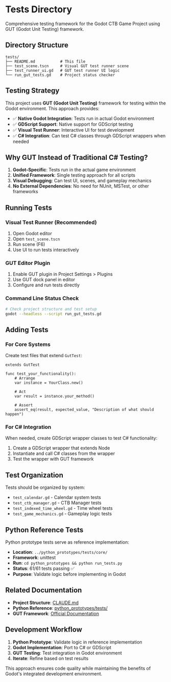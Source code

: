 # Tests Directory

Comprehensive testing framework for the Godot CTB Game Project using GUT (Godot Unit Testing) framework.

## Directory Structure

```
tests/
├── README.md           # This file
├── test_scene.tscn     # Visual GUT test runner scene
├── test_runner_ui.gd   # GUT test runner UI logic
└── run_gut_tests.gd    # Project status checker
```

## Testing Strategy

This project uses **GUT (Godot Unit Testing)** framework for testing within the Godot environment. This approach provides:

- ✅ **Native Godot Integration**: Tests run in actual Godot environment
- ✅ **GDScript Support**: Native support for GDScript testing
- ✅ **Visual Test Runner**: Interactive UI for test development
- ✅ **C# Integration**: Can test C# classes through GDScript wrappers when needed

## Why GUT Instead of Traditional C# Testing?

1. **Godot-Specific**: Tests run in the actual game environment
2. **Unified Framework**: Single testing approach for all scripts
3. **Visual Debugging**: Can test UI, scenes, and gameplay mechanics
4. **No External Dependencies**: No need for NUnit, MSTest, or other frameworks

## Running Tests

### Visual Test Runner (Recommended)
1. Open Godot editor
2. Open `test_scene.tscn`
3. Run scene (F6)
4. Use UI to run tests interactively

### GUT Editor Plugin
1. Enable GUT plugin in Project Settings > Plugins
2. Use GUT dock panel in editor
3. Configure and run tests directly

### Command Line Status Check
```bash
# Check project structure and test setup
godot --headless --script run_gut_tests.gd
```

## Adding Tests

### For Core Systems
Create test files that extend `GutTest`:

```gdscript
extends GutTest

func test_your_functionality():
	# Arrange
	var instance = YourClass.new()
	
	# Act
	var result = instance.your_method()
	
	# Assert
	assert_eq(result, expected_value, "Description of what should happen")
```

### For C# Integration
When needed, create GDScript wrapper classes to test C# functionality:

1. Create a GDScript wrapper that extends Node
2. Instantiate and call C# classes from the wrapper
3. Test the wrapper with GUT framework

## Test Organization

Tests should be organized by system:
- `test_calendar.gd` - Calendar system tests
- `test_ctb_manager.gd` - CTB Manager tests  
- `test_indexed_time_wheel.gd` - Time wheel tests
- `test_game_mechanics.gd` - Gameplay logic tests

## Python Reference Tests

Python prototype tests serve as reference implementation:
- **Location**: `../python_prototypes/tests/core/`
- **Framework**: unittest
- **Run**: `cd python_prototypes && python run_tests.py`
- **Status**: 61/61 tests passing ✅
- **Purpose**: Validate logic before implementing in Godot

## Related Documentation

- **Project Structure**: [CLAUDE.md](../CLAUDE.md)
- **Python Reference**: [python_prototypes/tests/](../python_prototypes/tests/)
- **GUT Framework**: [Official Documentation](https://github.com/bitwes/Gut)

## Development Workflow

1. **Python Prototype**: Validate logic in reference implementation
2. **Godot Implementation**: Port to C# or GDScript  
3. **GUT Testing**: Test integration in Godot environment
4. **Iterate**: Refine based on test results

This approach ensures code quality while maintaining the benefits of Godot's integrated development environment.
